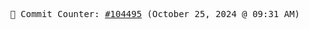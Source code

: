 <p align="center">
    <samp>
        📮 Commit Counter: <a href="https://github.com/Javascript-void0/Javascript-void0/commits/main">#104495</a> (October 25, 2024 @ 09:31 AM)
    </samp>
</p>